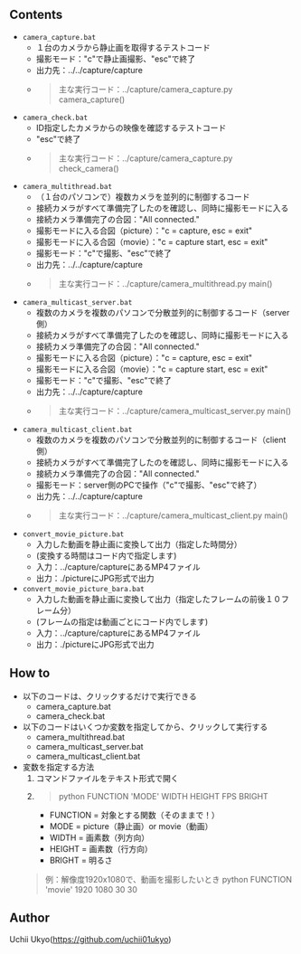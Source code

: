 ## Contents
+ `camera_capture.bat`
    + １台のカメラから静止画を取得するテストコード
    + 撮影モード："c"で静止画撮影、"esc"で終了
    + 出力先：../../capture/capture
    + > 主な実行コード：../capture/camera_capture.py camera_capture()
+ `camera_check.bat`
    + ID指定したカメラからの映像を確認するテストコード
    + "esc"で終了
    + > 主な実行コード：../capture/camera_capture.py check_camera()
+ `camera_multithread.bat`
    + （１台のパソコンで）複数カメラを並列的に制御するコード
    + 接続カメラがすべて準備完了したのを確認し、同時に撮影モードに入る
    + 接続カメラ準備完了の合図："All connected."
    + 撮影モードに入る合図（picture）："c = capture, esc = exit"
    + 撮影モードに入る合図（movie）："c = capture start, esc = exit"
    + 撮影モード："c"で撮影、"esc"で終了
    + 出力先：../../capture/capture
    + > 主な実行コード：../capture/camera_multithread.py main()
+ `camera_multicast_server.bat`
    + 複数のカメラを複数のパソコンで分散並列的に制御するコード（server側）
    + 接続カメラがすべて準備完了したのを確認し、同時に撮影モードに入る
    + 接続カメラ準備完了の合図："All connected."
    + 撮影モードに入る合図（picture）："c = capture, esc = exit"
    + 撮影モードに入る合図（movie）："c = capture start, esc = exit"
    + 撮影モード："c"で撮影、"esc"で終了
    + 出力先：../../capture/capture
    + > 主な実行コード：../capture/camera_multicast_server.py main()
+ `camera_multicast_client.bat`
    + 複数のカメラを複数のパソコンで分散並列的に制御するコード（client側）
    + 接続カメラがすべて準備完了したのを確認し、同時に撮影モードに入る
    + 接続カメラ準備完了の合図："All connected."
    + 撮影モード：server側のPCで操作（"c"で撮影、"esc"で終了）
    + 出力先：../../capture/capture
    + > 主な実行コード：../capture/camera_multicast_client.py main()
+ `convert_movie_picture.bat`
    + 入力した動画を静止画に変換して出力（指定した時間分）
    + (変換する時間はコード内で指定します)
    + 入力：../capture/captureにあるMP4ファイル
    + 出力：./pictureにJPG形式で出力
+ `convert_movie_picture_bara.bat`
    + 入力した動画を静止画に変換して出力（指定したフレームの前後１０フレーム分）
    + (フレームの指定は動画ごとにコード内でします)
    + 入力：../capture/captureにあるMP4ファイル
    + 出力：./pictureにJPG形式で出力

## How to
+ 以下のコードは、クリックするだけで実行できる
    + camera_capture.bat
    + camera_check.bat
+ 以下のコードはいくつか変数を指定してから、クリックして実行する
    + camera_multithread.bat
    + camera_multicast_server.bat
    + camera_multicast_client.bat
+ 変数を指定する方法
    1. コマンドファイルをテキスト形式で開く
    2. > python FUNCTION 'MODE' WIDTH HEIGHT FPS BRIGHT
        + FUNCTION = 対象とする関数（そのままで！）
        + MODE = picture（静止画）or movie（動画）
        + WIDTH = 画素数（列方向）
        + HEIGHT = 画素数（行方向）
        + BRIGHT = 明るさ
    > 例：解像度1920x1080で、動画を撮影したいとき
    > python FUNCTION 'movie' 1920 1080 30 30

## Author
Uchii Ukyo(https://github.com/uchii01ukyo)